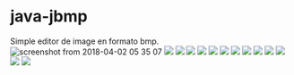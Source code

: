 # java-jbmp
Simple editor de image en formato bmp.
![screenshot from 2018-04-02 05 35 07](https://user-images.githubusercontent.com/34853850/38189826-101d0c50-3638-11e8-923c-04f6210b8134.png)
![](https://sonarcloud.io/images/project_badges/sonarcloud-black.svg)
![](https://sonarcloud.io/api/project_badges/quality_gate?project=com.maxicorrea%3AJbmp)
![](https://sonarcloud.io/api/project_badges/measure?project=com.maxicorrea%3AJbmp&metric=code_smells) 
![](https://sonarcloud.io/api/project_badges/measure?project=com.maxicorrea%3AJbmp&metric=coverage)
![](https://sonarcloud.io/api/project_badges/measure?project=com.maxicorrea%3AJbmp&metric=duplicated_lines_density)
![](https://sonarcloud.io/api/project_badges/measure?project=com.maxicorrea%3AJbmp&metric=ncloc)
![](https://sonarcloud.io/api/project_badges/measure?project=com.maxicorrea%3AJbmp&metric=sqale_rating)
![](https://sonarcloud.io/api/project_badges/measure?project=com.maxicorrea%3AJbmp&metric=alert_status)
![](https://sonarcloud.io/api/project_badges/measure?project=com.maxicorrea%3AJbmp&metric=reliability_rating)
![](https://sonarcloud.io/api/project_badges/measure?project=com.maxicorrea%3AJbmp&metric=security_rating)
![](https://sonarcloud.io/api/project_badges/measure?project=com.maxicorrea%3AJbmp&metric=sqale_index)
![](https://sonarcloud.io/api/project_badges/measure?project=com.maxicorrea%3AJbmp&metric=vulnerabilities)
![](https://sonarcloud.io/api/project_badges/measure?project=com.maxicorrea%3AJbmp&metric=bugs)
